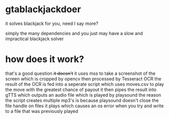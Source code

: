 # gtablackjackdoer
it solves blackjack for you, need I say more?

simply the many dependencies and you just may have a slow and impractical blackjack solver

# how does it work?
that's a good question
~~it doesn't~~
it uses mss to take a screenshot of the screen which is cropped by opencv then processed by Tesseract OCR
the result of the OCR is fed into a seperate script which uses moves.csv to play the move with the greatest chance of payout
it then pipes the result into gTTS which outputs an audio file which is played by playsound
the reason the script creates multiple mp3's is because playsound doesn't close the file handle on files it plays which causes an os error when you try and write to a file that was previously played
